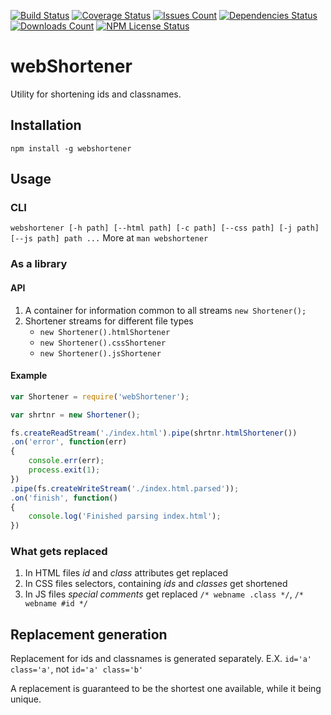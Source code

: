 [![Build Status](https://img.shields.io/travis/maximsmol/webShortener.svg)](https://travis-ci.org/maximsmol/webShortener) [![Coverage Status](https://img.shields.io/coveralls/maximsmol/webShortener.svg)](https://coveralls.io/r/maximsmol/webShortener?branch=master) [![Issues Count](https://img.shields.io/github/issues/maximsmol/webShortener.svg)](https://github.com/maximsmol/webShortener/)
[![Dependencies Status](https://img.shields.io/requires/github/maximsmol/webShortener.svg)](https://www.npmjs.com/package/webshortener) [![Downloads Count](https://img.shields.io/npm/dm/webshortener.svg)](https://www.npmjs.com/package/webshortener) [![NPM License Status](https://img.shields.io/npm/l/webshortener.svg)](https://www.npmjs.com/package/webshortener)

# webShortener
Utility for shortening ids and classnames.

## Installation
`npm install -g webshortener`

## Usage
### CLI
`webshortener [-h path] [--html path] [-c path] [--css path] [-j path] [--js path] path ...`
More at `man webshortener`

### As a library
#### API
1. A container for information common to all streams
	`new Shortener();`
1. Shortener streams for different file types
	* `new Shortener().htmlShortener`
	* `new Shortener().cssShortener`
	* `new Shortener().jsShortener`

#### Example
```js
var Shortener = require('webShortener');

var shrtnr = new Shortener();

fs.createReadStream('./index.html').pipe(shrtnr.htmlShortener())
.on('error', function(err)
{
	console.err(err);
	process.exit(1);
})
.pipe(fs.createWriteStream('./index.html.parsed'));
.on('finish', function()
{
	console.log('Finished parsing index.html');
})
```

### What gets replaced
1. In HTML files *id* and *class* attributes get replaced
1. In CSS files selectors, containing *ids* and *classes* get shortened
1. In JS files *special comments* get replaced
	`/* webname .class */`, `/* webname #id */`

## Replacement generation
Replacement for ids and classnames is generated separately.
E.X. `id='a' class='a'`, not `id='a' class='b'`

A replacement is guaranteed to be the shortest one available, while it being unique.

